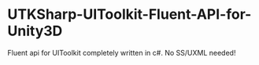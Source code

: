 # UTKSharp-UIToolkit-Fluent-API-for-Unity3D
Fluent api for UIToolkit completely written in c#. No SS/UXML needed!
